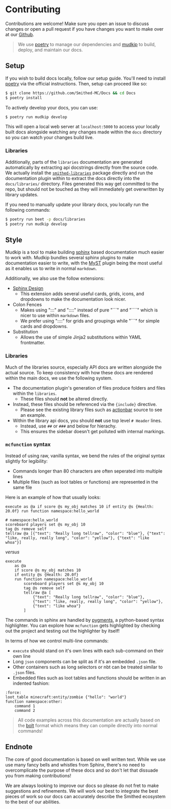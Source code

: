 # Contributing

Contributions are welcome! Make sure you open an issue to discuss changes or open a pull request if you have changes you want to make over at our [Github](https://github.com/Smithed-MC/Docs).

> We use [poetry](https://python-poetry.org/docs/) to manage our dependencies and [mudkip](https://github.com/vberlier/mudkip) to build, deploy, and maintain our docs.

## Setup

If you wish to build docs locally, follow our setup guide. You'll need to install [poetry](https://python-poetry.org/docs/) via the official instructions. Then, setup can proceed like so:

```bash
$ git clone https://github.com/Smithed-MC/Docs && cd Docs
$ poetry install
```

To actively develop your docs, you can use:
```bash
$ poetry run mudkip develop
```
This will open a local web server at `localhost:5000` to access your locally built docs alongside watching any changes made within the `docs` directory so you can watch your changes build live.

### Libraries

Additionally, parts of the `libraries` documentation are generated automatically by extracting api docstrings directly from the source code. We actually install the [`smithed-libraries`](https://github.com/Smithed-MC/Libraries/) package directly and run the documentation plugin within to extract the docs directly into the `docs/libraries/` directory. Files generated this way get committed to the repo, but should not be touched as they will immediately get overwritten by library updates.

If you need to manually update your library docs, you locally run the following commands:
```bash
$ poetry run beet -p docs/libraries
$ poetry run mudkip develop
```

## Style

Mudkip is a tool to make building [sphinx](https://www.sphinx-doc.org/en/master/) based documentation much easier to work with. Mudkip bundles several sphinx plugins to make documentation easier to write, with the [MyST](https://myst-parser.readthedocs.io) plugin being the most useful as it enables us to write in normal `markdown`.

Additionally, we also use the follow extensions:
  - [Sphinx Design](https://sphinx-design.readthedocs.io/)
    - This extension adds several useful cards, grids, icons, and dropdowns to make the documentation look nicer.
  - Colon Fences
    - Makes using ":::" and "::::" instead of pure "\`\`\`" and "\`\`\`\`" which is nicer to use within `markdown` files.
    - We prefer using "::::" for grids and groupings while "\`\`\`" for simple cards and dropdowns.
  - Substitution
    - Allows the use of simple Jinja2 substitutions within YAML frontmatter.

### Libraries

Much of the libraries source, especially API docs are written alongside the actual source. To keep consistency with how these docs are rendered within the main docs, we use the following system.
  - The documentation plugin's generation of files produce folders and files within the `libraries`.
    - These files should **not** be altered directly.
  - Instead, these files should be referenced via the `{include}` directive.
    - Please see the existing library files such as [actionbar](libraries/actionbar) source to see an example.
  - Within the library api docs, you should **not** use top level `# Header` lines.
    - Instead, use `##` or `###` and below for hierachy.
    - This ensures the sidebar doesn't get polluted with internal markings.

### `mcfunction` syntax

Instead of using raw, vanilla syntax, we bend the rules of the original syntax slightly for legibility:
  - Commands longer than 80 characters are often seperated into multiple lines
  - Multiple files (such as loot tables or functions) are represented in the same file

Here is an example of how that usually looks:
```mcfunction
execute as @a if score @s my_obj matches 10 if entity @s {Health: 20.0f} run function namespace:hello_world

# namespace:hello_world
scoreboard players set @s my_obj 10
tag @s remove self
tellraw @a [{"text": "Really long tellraw", "color": "blue"}, {"text": "like, really, really long", "color": "yellow"}, {"text": "like whoa"}]
```
*versus*
```mcfunction
execute
    as @a
    if score @s my_obj matches 10
    if entity @s {Health: 20.0f}
    run function namespace:hello_world
        scoreboard players set @s my_obj 10
        tag @s remove self
        tellraw @a [
            {"text": "Really long tellraw", "color": "blue"},
            {"text": "like, really, really long", "color": "yellow"},
            {"text": "like whoa"}
        ]
```

The commands in sphinx are handled by [pygments](https://github.com/pygments/pygments), a python-based syntax highlighter. You can explore how `mcfunction` gets highlighted by checking out the project and testing out the highlighter by itself!

In terms of how we control multi-line commands:
  - `execute` should stand on it's own lines with each sub-command on their own line
  - Long `json` components can be split as if it's an embedded `.json` file.
  - Other containers such as long selectors or nbt can be treated similar to `.json` files.
  - Embedded files such as loot tables and functions should be written in an indented fashion:

```{code-block} mcfunction
:force:
loot_table minecraft:entity/zombie {"hello": "world"}
function namespace:other:
    command 1
    command 2
```

> All code examples across this documentation are actually based on the [bolt](https://github.com/mcbeet/bolt) format which means they can compile directly into normal commands!

## Endnote

The core of good documentation is based on well written text. While we use use many fancy bells and whistles from Sphinx, there's no need to overcomplicate the purpose of these docs and so don't let that dissuade you from making contributions!

We are always looking to improve our docs so please do not fret to make suggestions and refinements. We will work our best to integrate the best pieces of work so our docs can accurately describe the Smithed ecosystem to the best of our abilities.
